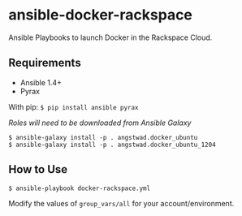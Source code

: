 # ansible-docker-rackspace

Ansible Playbooks to launch Docker in the Rackspace Cloud.

## Requirements

* Ansible 1.4+
* Pyrax

With pip:
`$ pip install ansible pyrax`

*Roles will need to be downloaded from Ansible Galaxy*

```
$ ansible-galaxy install -p . angstwad.docker_ubuntu
$ ansible-galaxy install -p . angstwad.docker_ubuntu_1204
```

## How to Use

`$ ansible-playbook docker-rackspace.yml`

Modify the values of `group_vars/all` for your account/environment.
